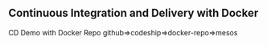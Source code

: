 ## Continuous Integration and Delivery with Docker
CD Demo with Docker Repo
github=>codeship=>docker-repo=>mesos

